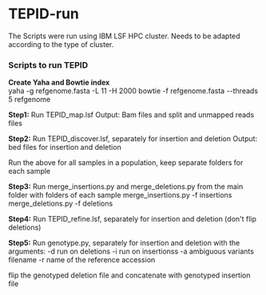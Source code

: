 # TEPID-run
The Scripts were run using IBM LSF HPC cluster. Needs to be adapted according to the type of cluster.

### Scripts to run TEPID
**Create Yaha and Bowtie index**  
yaha -g refgenome.fasta -L 11 -H 2000
bowtie -f refgenome.fasta --threads 5 refgenome

**Step1:** Run TEPID_map.lsf
Output: Bam files and split and unmapped reads files

**Step2:** Run TEPID_discover.lsf, separately for insertion and deletion
Output: bed files for insertion and deletion

Run the above for all samples in a population, keep separate folders for each sample

**Step3:** Run merge_insertions.py and merge_deletions.py from the main folder with folders of each sample
merge_insertions.py -f insertions
merge_deletions.py -f deletions

**Step4:** Run TEPID_refine.lsf, separately for insertion and deletion (don't flip deletions)

**Step5:** Run genotype.py, separately for insertion and deletion with the arguments:
-d run on deletions
-i run on insertionss
-a ambiguous variants filename
-r name of the reference accession


flip the genotyped deletion file and concatenate with genotyped insertion file
